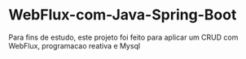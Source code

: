 # WebFlux-com-Java-Spring-Boot
Para fins de estudo, este projeto foi feito para aplicar um CRUD com WebFlux, programacao reativa e Mysql 
